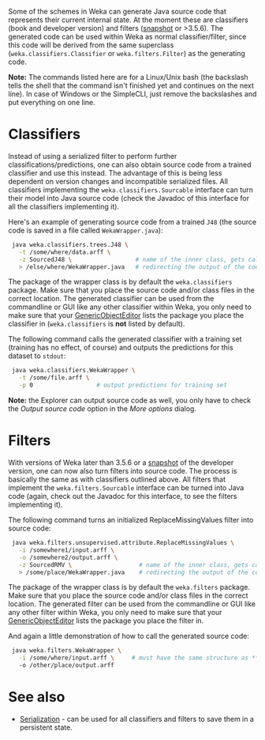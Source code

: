 

Some of the schemes in Weka can generate Java source code that represents their current internal state. At the moment these are classifiers (book and developer version) and filters ([snapshot](snapshots.md) or >3.5.6). The generated code can be used within Weka as normal classifier/filter, since this code will be derived from the same superclass (`weka.classifiers.Classifier` or `weka.filters.Filter`) as the generating code.

**Note:** The commands listed here are for a Linux/Unix bash (the backslash tells the shell that the command isn't finished yet and continues on the next line). In case of Windows or the SimpleCLI, just remove the backslashes and put everything on one line.

# Classifiers
Instead of using a serialized filter to perform further classifications/predictions, one can also obtain source code from a trained classifier and use this instead. The advantage of this is being less dependent on version changes and incompatible serialized files. All classifiers implementing the `weka.classifiers.Sourcable` interface can turn their model into Java source code (check the Javadoc of this interface for all the classifiers implementing it).

Here's an example of generating source code from a trained `J48` (the source code is saved in a file called `WekaWrapper.java`):

```bash
 java weka.classifiers.trees.J48 \
   -t /some/where/data.arff \
   -z SourcedJ48 \                  # name of the inner class, gets called by wrapper class WekaWrapper
   > /else/where/WekaWrapper.java   # redirecting the output of the code into a file
```
The package of the wrapper class is by default the `weka.classifiers` package. Make sure that you place the source code and/or class files in the correct location. The generated classifier can be used from the commandline or GUI like any other classifier within Weka, you only need to make sure that your [GenericObjectEditor](generic_object_editor.md) lists the package you place the classifier in (`weka.classifiers` is **not** listed by default).

The following command calls the generated classifier with a training set (training has no effect, of course) and outputs the predictions for this dataset to `stdout`:

```bash
 java weka.classifiers.WekaWrapper \
   -t /some/file.arff \
   -p 0                  # output predictions for training set
```
**Note:** the Explorer can output source code as well, you only have to check the *Output source code* option in the *More options* dialog.

# Filters
With versions of Weka later than 3.5.6 or a [snapshot](snapshots.md) of the developer version, one can now also turn filters into source code. The process is basically the same as with classifiers outlined above. All filters that implement the `weka.filters.Sourcable` interface can be turned into Java code (again, check out the Javadoc for this interface, to see the filters implementing it).

The following command turns an initialized ReplaceMissingValues filter into source code:

```bash
 java weka.filters.unsupervised.attribute.ReplaceMissingValues \
   -i /somewhere1/input.arff \
   -o /somewhere2/output.arff \
   -z SourcedRMV \                   # name of the inner class, gets called by wrapper class WekaWrapper
   > /some/place/WekaWrapper.java    # redirecting the output of the code into a file
```
The package of the wrapper class is by default the `weka.filters` package. Make sure that you place the source code and/or class files in the correct location. The generated filter can be used from the commandline or GUI like any other filter within Weka, you only need to make sure that your [GenericObjectEditor](generic_object_editor.md) lists the package you place the filter in.

And again a little demonstration of how to call the generated source code:

```bash
 java weka.filters.WekaWrapper \
   -i /some/where/input.arff \     # must have the same structure as **/somewhere1/input.arff**, of course
   -o /other/place/output.arff 
```

# See also
* [Serialization](serialization.md) - can be used for all classifiers and filters to save them in a persistent state.
